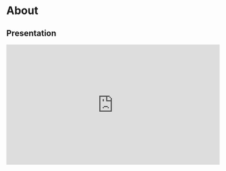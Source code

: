 # About

## Presentation

<iframe width="560" height="315" src="https://www.youtube.com/embed/OdL2woO5N8A" frameborder="0" allow="accelerometer; clipboard-write; encrypted-media; gyroscope; picture-in-picture" allowfullscreen></iframe>
